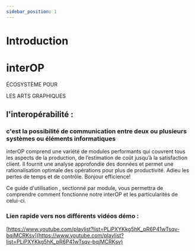 ```yaml
---
sidebar_position: 1
---
```


# Introduction

# interOP

ÉCOSYSTÈME POUR

LES ARTS GRAPHIQUES

##

## l'interopérabilité : 

### c'est la possibilité de communication entre deux ou plusieurs systèmes ou éléments informatiques 

interOP comprend une variété de modules performants qui couvrent tous les aspects de la production, de l’estimation de coût jusqu’à la satisfaction client. Il fournit une analyse approfondie des données et permet une rationalisation optimale des opérations pour plus de productivité. Adieu les pertes de temps et de contrôle. Bonjour efficience!

Ce guide d'utilisation , sectionné par module, vous permettra de comprendre comment fonctionne notre interOP et les particularités de celui-ci.

### Lien rapide vers nos différents vidéos démo :

[https://www.youtube.com/playlist?list=PLiPXYKkg5hK_pR6P41wTsqv-bqjMCRKsv](https://www.youtube.com/playlist?list=PLiPXYKkg5hK_pR6P41wTsqv-bqjMCRKsv)

#
